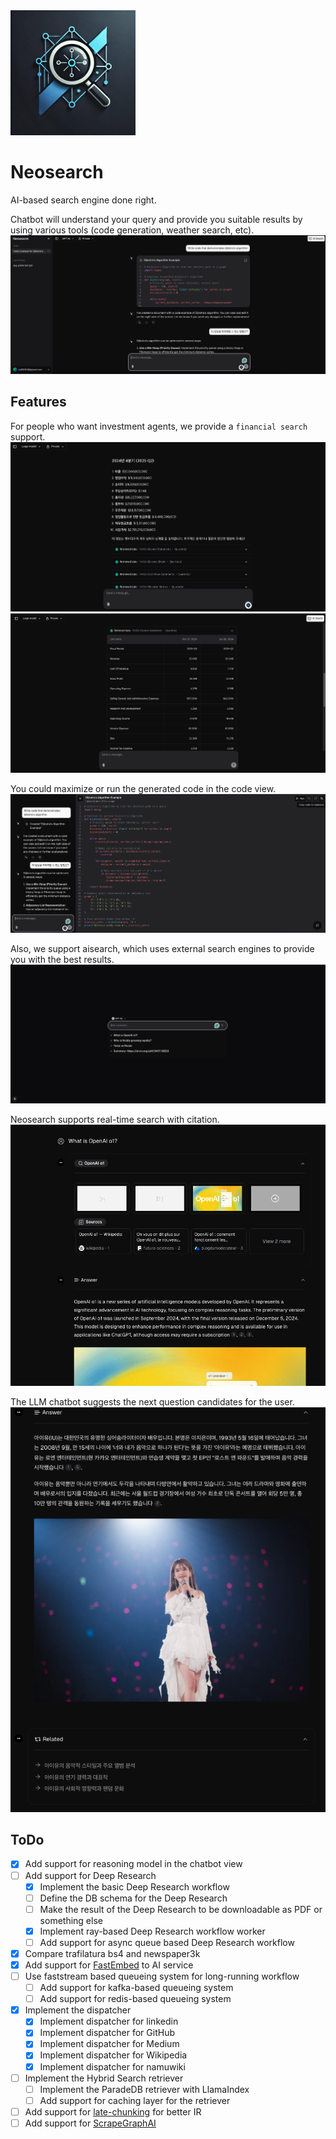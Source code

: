 <img src="./assets/neosearch.png" width="200px" height="200px" title="Neosearch_LOGO"/>

# Neosearch

AI-based search engine done right.

Chatbot will understand your query and provide you suitable results by using various tools (code generation, weather search, etc).
![Chat view](./assets/imgs/chat_view.png)

## Features

For people who want investment agents, we provide a `financial search` support.
![Financial QnA](./assets/imgs/financial-table-1.png)
![Financial Table](./assets/imgs/financial-table-2.png)

You could maximize or run the generated code in the code view.
![Code view](./assets/imgs/code_view.png)

Also, we support aisearch, which uses external search engines to provide you with the best results.
![Aisearch view](./assets/imgs/search_view.png)

Neosearch supports real-time search with citation.
![AI search with citation](./assets/imgs/aisearch_result.png)

The LLM chatbot suggests the next question candidates for the user.
![Next question candidates](./assets/imgs/aisearch_question_suggestion.png)

## ToDo

- [x] Add support for reasoning model in the chatbot view
- [ ] Add support for Deep Research
    - [x] Implement the basic Deep Research workflow
    - [ ] Define the DB schema for the Deep Research
    - [ ] Make the result of the Deep Research to be downloadable as PDF or something else
    - [x] Implement ray-based Deep Research workflow worker
    - [ ] Add support for async queue based Deep Research workflow
- [x] Compare trafilatura bs4 and newspaper3k
- [x] Add support for [FastEmbed](https://github.com/qdrant/fastembed) to AI service
- [ ] Use faststream based queueing system for long-running workflow
    - [ ] Add support for kafka-based queueing system
    - [ ] Add support for redis-based queueing system
- [x] Implement the dispatcher
    - [x] Implement dispatcher for linkedin
    - [x] Implement dispatcher for GitHub
    - [x] Implement dispatcher for Medium
    - [x] Implement dispatcher for Wikipedia
    - [x] Implement dispatcher for namuwiki
- [ ] Implement the Hybrid Search retriever
    - [ ] Implement the ParadeDB retriever with LlamaIndex
    - [ ] Add support for caching layer for the retriever
- [ ] Add support for [late-chunking](https://github.com/jina-ai/late-chunking) for better IR
- [ ] Add support for [ScrapeGraphAI](https://github.com/ScrapeGraphAI/Scrapegraph-ai)

